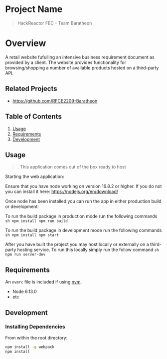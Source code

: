# Project Name

> HackReactor FEC - Team Baratheon

# Overview

  A retail website fufulling an intensive business requirement document as provided by a client.
  The website provides functionality for browsing/shopping a number of available products hosted on a third-party API.

  

## Related Projects

  - https://github.com/RFCE2209-Baratheon

## Table of Contents

1. [Usage](#Usage)
1. [Requirements](#requirements)
1. [Development](#development)

## Usage

>. This application comes out of the box ready to host 

  Starting the web application:

  Ensure that you have node working on version 16.8.2 or higher.  If you do not you can install it here: https://nodejs.org/en/download/

  Once node has been installed you can run the app in either production build or development:

  To run the build package in production mode run the following commands ```sh
  npm install
  npm run build```

  To run the build package in development mode run the following commands ```sh
  npm install
  npm start```

  After you have built the project you may host locally or externally on a third-party hosting service.
  To run this locally simply run the follow command ```sh
  npm run server-dev```

## Requirements

An `nvmrc` file is included if using [nvm](https://github.com/creationix/nvm).

- Node 6.13.0
- etc

## Development

### Installing Dependencies

From within the root directory:

```sh
npm install -g webpack
npm install
```

